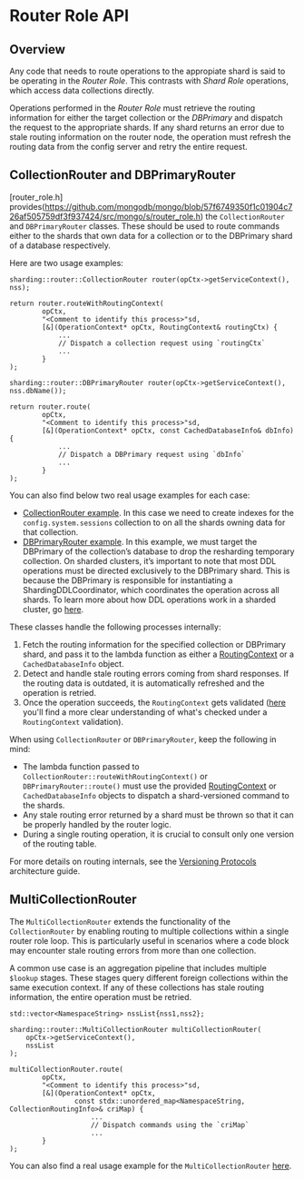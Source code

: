 # Router Role API

## Overview

Any code that needs to route operations to the appropiate shard is said to be operating in the _Router Role_. This contrasts with _Shard Role_ operations, which access data collections directly.

Operations performed in the _Router Role_ must retrieve the routing information for either the target collection or the _DBPrimary_ and dispatch the request to the appropriate shards. If any shard returns an error due to stale routing information on the router node, the operation must refresh the routing data from the config server and retry the entire request.

## CollectionRouter and DBPrimaryRouter

[router_role.h] provides(https://github.com/mongodb/mongo/blob/57f6749350f1c01904c726af505759df3f937424/src/mongo/s/router_role.h) the `CollectionRouter` and `DBPrimaryRouter` classes. These should be used to route commands either to the shards that own data for a collection or to the DBPrimary shard of a database respectively.

Here are two usage examples:

```
sharding::router::CollectionRouter router(opCtx->getServiceContext(), nss);

return router.routeWithRoutingContext(
        opCtx,
        "<Comment to identify this process>"sd,
        [&](OperationContext* opCtx, RoutingContext& routingCtx) {
            ...
            // Dispatch a collection request using `routingCtx`
            ...
        }
);
```

```
sharding::router::DBPrimaryRouter router(opCtx->getServiceContext(), nss.dbName());

return router.route(
        opCtx,
        "<Comment to identify this process>"sd,
        [&](OperationContext* opCtx, const CachedDatabaseInfo& dbInfo) {
            ...
            // Dispatch a DBPrimary request using `dbInfo`
            ...
        }
);
```

You can also find below two real usage examples for each case:

- [CollectionRouter example](https://github.com/mongodb/mongo/blob/66405cdf815cdd2504ea4360f3317657e0dbda92/src/mongo/db/s/rename_collection_coordinator.cpp#L630-L642). In this case we need to create indexes for the `config.system.sessions` collection to on all the shards owning data for that collection.
- [DBPrimaryRouter example](https://github.com/mongodb/mongo/blob/25ddfc96fc2adb2859e91f0401d95b32f3d7af40/src/mongo/db/s/resharding/resharding_manual_cleanup.cpp#L288-L304). In this example, we must target the DBPrimary of the collection’s database to drop the resharding temporary collection. On sharded clusters, it’s important to note that most DDL operations must be directed exclusively to the DBPrimary shard. This is because the DBPrimary is responsible for instantiating a ShardingDDLCoordinator, which coordinates the operation across all shards. To learn more about how DDL operations work in a sharded cluster, go [here](../db/s/README_ddl_operations.md).

These classes handle the following processes internally:

1. Fetch the routing information for the specified collection or DBPrimary shard, and pass it to the lambda function as either a [RoutingContext](./query/README_aggregation.md) or a `CachedDatabaseInfo` object.
2. Detect and handle stale routing errors coming from shard responses. If the routing data is outdated, it is automatically refreshed and the operation is retried.
3. Once the operation succeeds, the `RoutingContext` gets validated ([here](./query/README_routing_context.md#invariants) you'll find a more clear understanding of what's checked under a `RoutingContext` validation).

When using `CollectionRouter` or `DBPrimaryRouter`, keep the following in mind:

- The lambda function passed to `CollectionRouter::routeWithRoutingContext()` or `DBPrimaryRouter::route()` must use the provided [RoutingContext](./query/README_aggregation.md) or `CachedDatabaseInfo` objects to dispatch a shard-versioned command to the shards.
- Any stale routing error returned by a shard must be thrown so that it can be properly handled by the router logic.
- During a single routing operation, it is crucial to consult only one version of the routing table.

For more details on routing internals, see the [Versioning Protocols](../db/s/README_versioning_protocols.md) architecture guide.

## MultiCollectionRouter

The `MultiCollectionRouter` extends the functionality of the `CollectionRouter` by enabling routing to multiple collections within a single router role loop. This is particularly useful in scenarios where a code block may encounter stale routing errors from more than one collection.

A common use case is an aggregation pipeline that includes multiple `$lookup` stages. These stages query different foreign collections within the same execution context. If any of these collections has stale routing information, the entire operation must be retried.

```
std::vector<NamespaceString> nssList{nss1,nss2};

sharding::router::MultiCollectionRouter multiCollectionRouter(
    opCtx->getServiceContext(),
    nssList
);

multiCollectionRouter.route(
        opCtx,
        "<Comment to identify this process>"sd,
        [&](OperationContext* opCtx,
                const stdx::unordered_map<NamespaceString, CollectionRoutingInfo>& criMap) {
                    ...
                    // Dispatch commands using the `criMap`
                    ...
        }
);
```

You can also find a real usage example for the `MultiCollectionRouter` [here](https://github.com/mongodb/mongo/blob/8ceda1cf09d3b04d3010136777576f8ddd405f94/src/mongo/db/pipeline/initialize_auto_get_helper.h#L99-L124).
